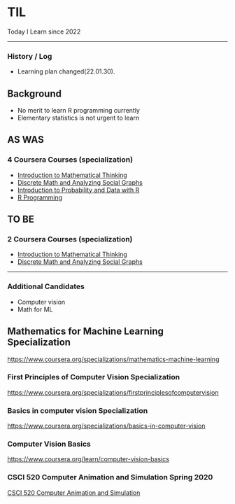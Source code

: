 # TIL

Today I Learn since 2022





----

### History / Log

- Learning plan changed(22.01.30).



## Background

- No merit to learn R programming currently
- Elementary statistics is not urgent to learn

## AS WAS

### 4 Coursera Courses (specialization)

- [Introduction to Mathematical Thinking](https://www.coursera.org/learn/mathematical-thinking/home/welcome)
- [Discrete Math and Analyzing Social Graphs](https://www.coursera.org/learn/discrete-math-and-analyzing-social-graphs/home/welcome)
- [Introduction to Probability and Data with R](https://www.coursera.org/learn/probability-intro/home/welcome)
- [R Programming](https://www.coursera.org/learn/r-programming/home/welcome)

## TO BE

### 2 Coursera Courses (specialization)

- [Introduction to Mathematical Thinking](https://www.coursera.org/learn/mathematical-thinking/home/welcome)
- [Discrete Math and Analyzing Social Graphs](https://www.coursera.org/learn/discrete-math-and-analyzing-social-graphs/home/welcome)

---

### Additional Candidates

- Computer vision
- Math for ML

## Mathematics for Machine Learning Specialization

https://www.coursera.org/specializations/mathematics-machine-learning

### First Principles of Computer Vision Specialization

https://www.coursera.org/specializations/firstprinciplesofcomputervision

### Basics in computer vision Specialization

https://www.coursera.org/specializations/basics-in-computer-vision

### Computer Vision Basics

https://www.coursera.org/learn/computer-vision-basics

### CSCI 520 Computer Animation and Simulation Spring 2020

[CSCI 520 Computer Animation and Simulation](https://viterbi-web.usc.edu/~jbarbic/cs520-s20/)
